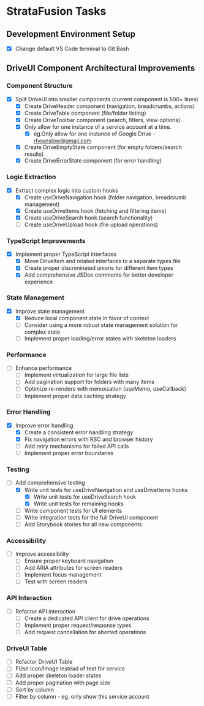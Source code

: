 # StrataFusion Tasks

## Development Environment Setup

- [x] Change default VS Code terminal to Git Bash

## DriveUI Component Architectural Improvements

### Component Structure

- [x] Split DriveUI into smaller components (current component is 500+ lines)
  - [x] Create DriveHeader component (navigation, breadcrumbs, actions)
  - [x] Create DriveTable component (file/folder listing)
  - [x] Create DriveToolbar component (search, filters, view options)
  - [x] Only allow for one instance of a service account at a time.
    - [x] eg.Only allow for one instance of Google Drive - rhounslow@gmail.com
  - [x] Create DriveEmptyState component (for empty folders/search results)
  - [x] Create DriveErrorState component (for error handling)

### Logic Extraction

- [x] Extract complex logic into custom hooks
  - [x] Create useDriveNavigation hook (folder navigation, breadcrumb management)
  - [x] Create useDriveItems hook (fetching and filtering items)
  - [x] Create useDriveSearch hook (search functionality)
  - [ ] Create useDriveUpload hook (file upload operations)

### TypeScript Improvements

- [x] Implement proper TypeScript interfaces
  - [x] Move DriveItem and related interfaces to a separate types file
  - [x] Create proper discriminated unions for different item types
  - [x] Add comprehensive JSDoc comments for better developer experience

### State Management

- [x] Improve state management
  - [x] Reduce local component state in favor of context
  - [ ] Consider using a more robust state management solution for complex state
  - [ ] Implement proper loading/error states with skeleton loaders

### Performance

- [ ] Enhance performance
  - [ ] Implement virtualization for large file lists
  - [ ] Add pagination support for folders with many items
  - [ ] Optimize re-renders with memoization (useMemo, useCallback)
  - [ ] Implement proper data caching strategy

### Error Handling

- [x] Improve error handling
  - [x] Create a consistent error handling strategy
  - [x] Fix navigation errors with RSC and browser history
  - [ ] Add retry mechanisms for failed API calls
  - [ ] Implement proper error boundaries

### Testing

- [ ] Add comprehensive testing
  - [x] Write unit tests for useDriveNavigation and useDriveItems hooks
    - [x] Write unit tests for useDriveSearch hook
    - [x] Write unit tests for remaining hooks
  - [ ] Write component tests for UI elements
  - [ ] Write integration tests for the full DriveUI component
  - [ ] Add Storybook stories for all new components

### Accessibility

- [ ] Improve accessibility
  - [ ] Ensure proper keyboard navigation
  - [ ] Add ARIA attributes for screen readers
  - [ ] Implement focus management
  - [ ] Test with screen readers

### API Interaction

- [ ] Refactor API interaction
  - [ ] Create a dedicated API client for drive operations
  - [ ] Implement proper request/response types
  - [ ] Add request cancellation for aborted operations

### DriveUI Table 

- [ ] Refactor DriveUI Table
- [ ] FUse Icon/Image instead of text for service
- [ ] Add proper skeleton loader states
- [ ] Add proper pagination with page size
- [ ] Sort by column
- [ ] Filter by column - eg. only show this service account
